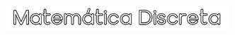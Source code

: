 <p align="center">
  <img src="https://raw.githubusercontent.com/David81820/Recursos-LCC/main/1ano/2sem/MD/MD.png">
</p>

<br>